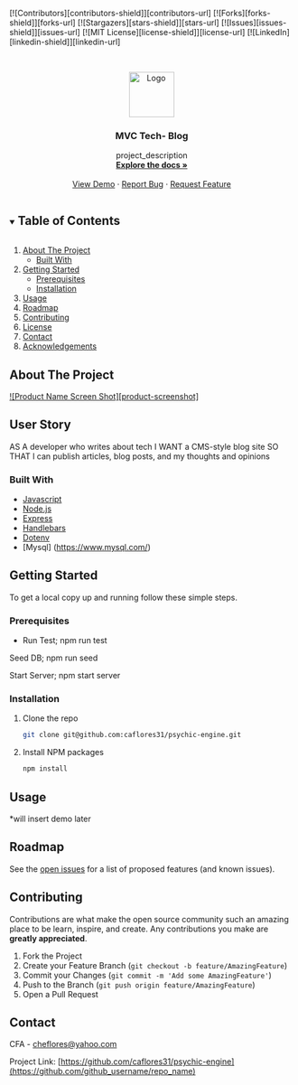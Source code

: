 
[![Contributors][contributors-shield]][contributors-url]
[![Forks][forks-shield]][forks-url]
[![Stargazers][stars-shield]][stars-url]
[![Issues][issues-shield]][issues-url]
[![MIT License][license-shield]][license-url]
[![LinkedIn][linkedin-shield]][linkedin-url]



<!-- PROJECT LOGO -->
<br />
<p align="center">
  <a href="https://github.com/caflores31/psychic-engine">
    <img src="images/banklogo.png" alt="Logo" width="80" height="80">
  </a>

  <h3 align="center">MVC Tech- Blog</h3>

  <p align="center">
    project_description
    <br />
    <a href="https://github.com/caflores31/psychic-engine"><strong>Explore the docs »</strong></a>
    <br />
    <br />
    <a href="https://github.com/caflores31/psychic-engine">View Demo</a>
    ·
    <a href="https://github.com/caflores31/psychic-engine/issues">Report Bug</a>
    ·
    <a href="https://github.com/caflores31/psychic-engine/issues">Request Feature</a>
  </p>
</p>



<!-- TABLE OF CONTENTS -->
<details open="open">
  <summary><h2 style="display: inline-block">Table of Contents</h2></summary>
  <ol>
    <li>
      <a href="#about-the-project">About The Project</a>
      <ul>
        <li><a href="#built-with">Built With</a></li>
      </ul>
    </li>
    <li>
      <a href="#getting-started">Getting Started</a>
      <ul>
        <li><a href="#prerequisites">Prerequisites</a></li>
        <li><a href="#installation">Installation</a></li>
      </ul>
    </li>
    <li><a href="#usage">Usage</a></li>
    <li><a href="#roadmap">Roadmap</a></li>
    <li><a href="#contributing">Contributing</a></li>
    <li><a href="#license">License</a></li>
    <li><a href="#contact">Contact</a></li>
    <li><a href="#acknowledgements">Acknowledgements</a></li>
  </ol>
</details>



<!-- ABOUT THE PROJECT -->
## About The Project

[![Product Name Screen Shot][product-screenshot]](https://example.com)

## User Story

AS A developer who writes about tech
I WANT a CMS-style blog site
SO THAT I can publish articles, blog posts, and my thoughts and opinions

### Built With

* [Javascript](https://www.javascript.com/)
* [Node.js](https://nodejs.org/en/)
* [Express](https://expressjs.com/)
* [Handlebars](https://www.npmjs.com/package/handlebars)
* [Dotenv](https://www.npmjs.com/package/dotenv)
* [Mysql] (https://www.mysql.com/)



<!-- GETTING STARTED -->
## Getting Started

To get a local copy up and running follow these simple steps.

### Prerequisites


* Run Test;
npm run test

Seed DB;
npm run seed

Start Server;
npm start server

### Installation

1. Clone the repo
   ```sh
   git clone git@github.com:caflores31/psychic-engine.git
   ```
2. Install NPM packages
   ```sh
   npm install
   ```


<!-- USAGE EXAMPLES -->
## Usage

*will insert demo later


<!-- ROADMAP -->
## Roadmap

See the [open issues](https://github.com/caflores31/psychic-engine/issues) for a list of proposed features (and known issues).



<!-- CONTRIBUTING -->
## Contributing

Contributions are what make the open source community such an amazing place to be learn, inspire, and create. Any contributions you make are **greatly appreciated**.

1. Fork the Project
2. Create your Feature Branch (`git checkout -b feature/AmazingFeature`)
3. Commit your Changes (`git commit -m 'Add some AmazingFeature'`)
4. Push to the Branch (`git push origin feature/AmazingFeature`)
5. Open a Pull Request


<!-- CONTACT -->
## Contact

CFA - cheflores@yahoo.com

Project Link: [https://github.com/caflores31/psychic-engine](https://github.com/github_username/repo_name)
